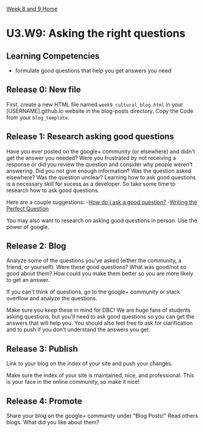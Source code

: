 [Week 8 and 9 Home](../)

# U3.W9: Asking the right questions

## Learning Competencies
- formulate good questions that help you get answers you need

## Release 0: New file

First, create a new HTML file named `week9_cultural_blog.html` in your [USERNAME].github.io website in the blog-posts directory. Copy the Code from your `blog_template`. 

## Release 1: Research asking good questions
Have you ever posted on the google+ community (or elsewhere) and didn't get the answer you needed? Were you frustrated by not receiving a response or did you review the question and consider why people weren't answering. Did you not give enough information? Was the question asked elsewhere? Was the question unclear? Learning how to ask good questions is a necessary skill for sucess as a developer. So take some time to research how to ask good questions. 

Here are a couple suggestions:
-[How do I ask a good question?](http://stackoverflow.com/help/how-to-ask)
-[Writing the Perfect Question](http://msmvps.com/blogs/jon_skeet/archive/2010/08/29/writing-the-perfect-question.aspx)

You may also want to research on asking good questions in person. Use the power of google.

## Release 2: Blog
Analyze some of the questions you've asked (either the community, a friend, or yourself). Were these good questions? What was good/not so good about them? How could you make them better so you are more likely to get an answer. 

If you can't think of questions, go to the google+ community or stack overflow and analyze the questions. 

Make sure you keep these in mind for DBC! We are huge fans of students asking questions, but you'll need to ask good questions so you can get the answers that will help you. You should also feel free to ask for clarification and to push if you don't understand the answers you get. 

## Release 3: Publish
Link to your blog on the index of your site and push your changes. 

Make sure the index of your site is maintained, nice, and professional. This is your face in the online community, so make it nice!

## Release 4: Promote
Share your blog on the google+ community under "Blog Posts!" Read others blogs. What did you like about them? 

